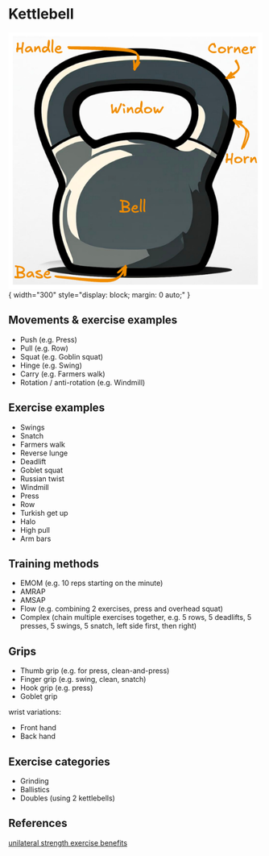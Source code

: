 # Kettlebell

![kettlebell](../img/bell.png){ width="300" style="display: block; margin: 0 auto;" }

## Movements & exercise examples

- Push (e.g. Press)
- Pull (e.g. Row)
- Squat (e.g. Goblin squat)
- Hinge (e.g. Swing)
- Carry (e.g. Farmers walk)
- Rotation / anti-rotation (e.g. Windmill)

## Exercise examples

- Swings
- Snatch
- Farmers walk
- Reverse lunge
- Deadlift
- Goblet squat
- Russian twist
- Windmill
- Press
- Row
- Turkish get up
- Halo
- High pull
- Arm bars

## Training methods

- EMOM (e.g. 10 reps starting on the minute)
- AMRAP
- AMSAP
- Flow (e.g. combining 2 exercises, press and overhead squat)
- Complex (chain multiple exercises together, e.g. 5 rows, 5 deadlifts, 5 presses, 5 swings, 5 snatch, left side first, then right)

## Grips

- Thumb grip (e.g. for press, clean-and-press)
- Finger grip (e.g. swing, clean, snatch)
- Hook grip (e.g. press)
- Goblet grip

wrist variations:

- Front hand
- Back hand

## Exercise categories

- Grinding
- Ballistics
- Doubles (using 2 kettlebells)

## References

[unilateral strength exercise benefits](https://pubmed.ncbi.nlm.nih.gov/28539892/)
